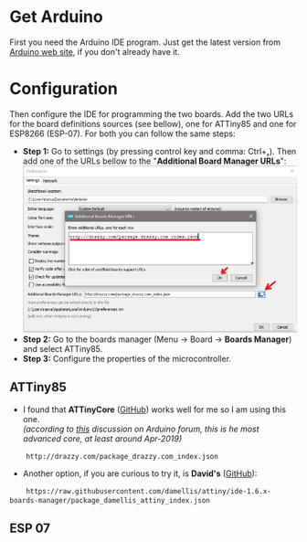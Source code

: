 # Get Arduino
First you need the Arduino IDE program. Just get the latest version from [Arduino web site](https://www.arduino.cc/en/Main/Software), if you don't already have it.

# Configuration
Then configure the IDE for programming the two boards.
Add the two URLs for the board definitions sources (see bellow), one for ATTiny85 and one for ESP8266 (ESP-07). For both you can follow the same steps:
* **Step 1:** Go to settings (by pressing control key and comma: Ctrl+**,**). Then add one of the URLs bellow to the "**Additional Board Manager URLs**":  
![ATTiny85 Flash Electrical Diagram](https://github.com/RazMake/ArduinoUNOMultiProgrammer/blob/master/Screenshots/AddATTinyBoardSource.png?raw=true)
* **Step 2:** Go to the boards manager (Menu -> Board -> **Boards Manager**) and select ATTiny85.
* **Step 3:** Configure the properties of the microcontroller.

## ATTiny85
* I found that **ATTinyCore** ([GitHub](https://github.com/SpenceKonde/ATTinyCore/blob/master/Installation.md)) works well for me so I am using this one.  
_(according to [this](https://forum.arduino.cc/index.php?topic=609034.0) discussion on Arduino forum, this is he most advanced core, at least around Apr-2019)_
```
	http://drazzy.com/package_drazzy.com_index.json
```
	
* Another option, if you are curious to try it, is **David's** ([GitHub](https://github.com/damellis/attiny/)):
``` 
	https://raw.githubusercontent.com/damellis/attiny/ide-1.6.x-boards-manager/package_damellis_attiny_index.json
```


## ESP 07
